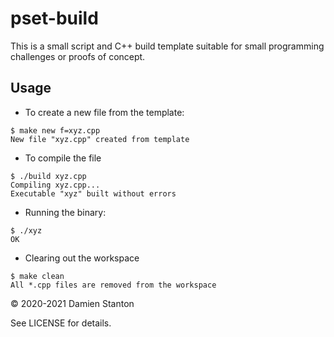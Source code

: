 # pset-build

This is a small script and C++ build template suitable for small programming
challenges or proofs of concept.

## Usage

- To create a new file from the template:

```console
$ make new f=xyz.cpp
New file "xyz.cpp" created from template
```

- To compile the file

```console
$ ./build xyz.cpp
Compiling xyz.cpp...
Executable "xyz" built without errors
```

- Running the binary:

```console
$ ./xyz
OK
```

- Clearing out the workspace

```console
$ make clean
All *.cpp files are removed from the workspace
```

© 2020-2021 Damien Stanton

See LICENSE for details.
